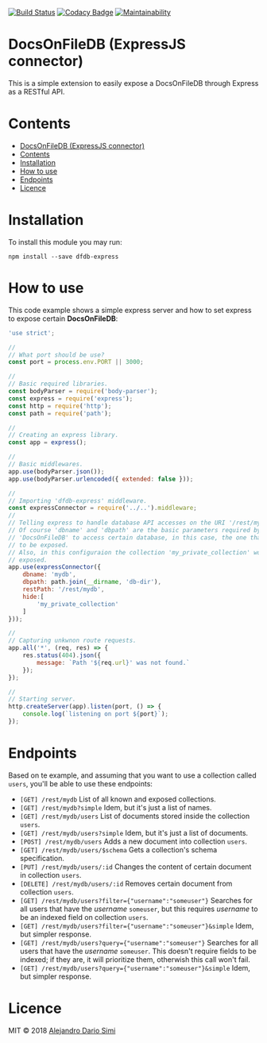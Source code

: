 [![Build Status](https://travis-ci.org/daemonraco/dfdb-express.svg?branch=master)](https://travis-ci.org/daemonraco/dfdb-express)
[![Codacy Badge](https://api.codacy.com/project/badge/Grade/783fe92fd0d641dda0e4261008ab93a7)](https://www.codacy.com/app/daemonraco/dfdb-express?utm_source=github.com&amp;utm_medium=referral&amp;utm_content=daemonraco/dfdb-express&amp;utm_campaign=Badge_Grade)
[![Maintainability](https://api.codeclimate.com/v1/badges/4b78f2337e1f0b4adc2c/maintainability)](https://codeclimate.com/github/daemonraco/dfdb-express/maintainability)

# DocsOnFileDB (ExpressJS connector)
This is a simple extension to easily expose a DocsOnFileDB through Express as a RESTful API.

# Contents
<!-- TOC updateOnSave:true -->

- [DocsOnFileDB (ExpressJS connector)](#docsonfiledb-expressjs-connector)
- [Contents](#contents)
- [Installation](#installation)
- [How to use](#how-to-use)
- [Endpoints](#endpoints)
- [Licence](#licence)

<!-- /TOC -->


# Installation
To install this module you may run:
```
npm install --save dfdb-express
```

# How to use
This code example shows a simple express server and how to set express to expose
certain __DocsOnFileDB__:
```js
'use strict';

//
// What port should be use?
const port = process.env.PORT || 3000;

//
// Basic required libraries.
const bodyParser = require('body-parser');
const express = require('express');
const http = require('http');
const path = require('path');

//
// Creating an express library.
const app = express();

//
// Basic middlewares.
app.use(bodyParser.json());
app.use(bodyParser.urlencoded({ extended: false }));

//
// Importing 'dfdb-express' middleware.
const expressConnector = require('../..').middleware;
//
// Telling express to handle database API accesses on the URI '/rest/mydb'.
// Of course 'dbname' and 'dbpath' are the basic parameters required by
// 'DocsOnFileDB' to access certain database, in this case, the one that's going
// to be exposed.
// Also, in this configuraion the collection 'my_private_collection' won't be
// exposed.
app.use(expressConnector({
    dbname: 'mydb',
    dbpath: path.join(__dirname, 'db-dir'),
    restPath: '/rest/mydb',
    hide:[
        'my_private_collection'
    ]
}));

//
// Capturing unkwnon route requests.
app.all('*', (req, res) => {
    res.status(404).json({
        message: `Path '${req.url}' was not found.`
    });
});

//
// Starting server.
http.createServer(app).listen(port, () => {
    console.log(`listening on port ${port}`);
});
```

# Endpoints
Based on te example, and assuming that you want to use a collection called
`users`, you'll be able to use these endpoints:
* `[GET] /rest/mydb` List of all known and exposed collections.
* `[GET] /rest/mydb?simple` Idem, but it's just a list of names.
* `[GET] /rest/mydb/users` List of documents stored inside the collection `users`.
* `[GET] /rest/mydb/users?simple` Idem, but it's just a list of documents.
* `[POST] /rest/mydb/users` Adds a new document into collection `users`.
* `[GET] /rest/mydb/users/$schema` Gets a collection's schema specification.
* `[PUT] /rest/mydb/users/:id` Changes the content of certain document in
collection `users`.
* `[DELETE] /rest/mydb/users/:id` Removes certain document from collection
`users`.
* `[GET] /rest/mydb/users?filter={"username":"someuser"}` Searches for all users
that have the _username_ `someuser`, but this requires _username_ to be an indexed
field on collection `users`.
* `[GET] /rest/mydb/users?filter={"username":"someuser"}&simple` Idem, but simpler
response.
* `[GET] /rest/mydb/users?query={"username":"someuser"}` Searches for all users
that have the _username_ `someuser`. This doesn't require fields to be indexed; if
they are, it will prioritize them, otherwish this call won't fail.
* `[GET] /rest/mydb/users?query={"username":"someuser"}&simple` Idem, but simpler
response.

# Licence
MIT &copy; 2018 [Alejandro Dario Simi](http://daemonraco.com)
